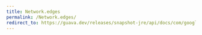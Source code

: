 ```yaml
---
title: Network.edges
permalink: /Network.edges/
redirect_to: https://guava.dev/releases/snapshot-jre/api/docs/com/google/common/graph/Network.html#edges--
---
```

